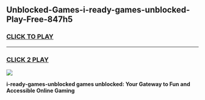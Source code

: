 
## Unblocked-Games-i-ready-games-unblocked-Play-Free-847h5
<h3>
<a href="https://premium76.site?title=i-ready-games-unblocked&ref=09A">CLICK TO PLAY</a></h3>
<hr>

<h3>
<a href="https://premium76.site?title=i-ready-games-unblocked&ref=09A">CLICK 2 PLAY</a>
  
</h3>

<a href="https://premium76.site?title=i-ready-games-unblocked&ref=09A"><img src="https://clearcache.store/games.png"></a>


**i-ready-games-unblocked games unblocked: Your Gateway to Fun and Accessible Online Gaming**
